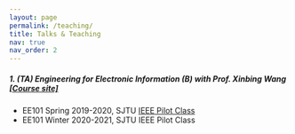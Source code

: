 ```yaml
---
layout: page
permalink: /teaching/
title: Talks & Teaching
nav: true
nav_order: 2
---
```


##### 1. (TA) Engineering for Electronic Information (B) with Prof. Xinbing Wang  [[Course site]](https://www.cs.sjtu.edu.cn/~wang-xb/ieei/index.html)
-  EE101 Spring 2019-2020, SJTU [IEEE Pilot Class](https://english.seiee.sjtu.edu.cn/english/info/8338.htm)
-  EE101 Winter 2020-2021, SJTU IEEE Pilot Class
